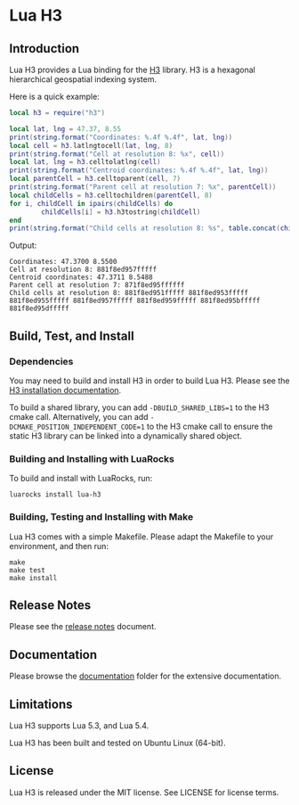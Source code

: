 # Lua H3

## Introduction

Lua H3 provides a Lua binding for the [H3](https://h3geo.org/) library. H3 is a hexagonal
hierarchical geospatial indexing system.

Here is a quick example:

```lua
local h3 = require("h3")

local lat, lng = 47.37, 8.55
print(string.format("Coordinates: %.4f %.4f", lat, lng))
local cell = h3.latlngtocell(lat, lng, 8)
print(string.format("Cell at resolution 8: %x", cell))
local lat, lng = h3.celltolatlng(cell)
print(string.format("Centroid coordinates: %.4f %.4f", lat, lng))
local parentCell = h3.celltoparent(cell, 7)
print(string.format("Parent cell at resolution 7: %x", parentCell))
local childCells = h3.celltochildren(parentCell, 8)
for i, childCell in ipairs(childCells) do
        childCells[i] = h3.h3tostring(childCell)
end
print(string.format("Child cells at resolution 8: %s", table.concat(childCells, " ")))
```

Output:

```
Coordinates: 47.3700 8.5500
Cell at resolution 8: 881f8ed957fffff
Centroid coordinates: 47.3711 8.5488
Parent cell at resolution 7: 871f8ed95ffffff
Child cells at resolution 8: 881f8ed951fffff 881f8ed953fffff 881f8ed955fffff 881f8ed957fffff 881f8ed959fffff 881f8ed95bfffff 881f8ed95dfffff
```


## Build, Test, and Install

### Dependencies

You may need to build and install H3 in order to build Lua H3. Please see the
[H3 installation documentation](https://h3geo.org/docs/installation).

To build a shared library, you can add `-DBUILD_SHARED_LIBS=1` to the H3 cmake call. Alternatively,
you can add `-DCMAKE_POSITION_INDEPENDENT_CODE=1` to the H3 cmake call to ensure the static H3
library can be linked into a dynamically shared object.


### Building and Installing with LuaRocks

To build and install with LuaRocks, run:

```
luarocks install lua-h3
```


### Building, Testing and Installing with Make

Lua H3 comes with a simple Makefile. Please adapt the Makefile to your environment, and then
run:

```
make
make test
make install
```

## Release Notes

Please see the [release notes](NEWS.md) document.


## Documentation

Please browse the [documentation](doc/) folder for the extensive documentation.


## Limitations

Lua H3 supports Lua 5.3, and Lua 5.4.

Lua H3 has been built and tested on Ubuntu Linux (64-bit).


## License

Lua H3 is released under the MIT license. See LICENSE for license terms.
